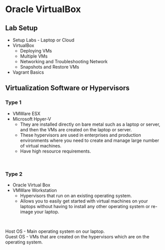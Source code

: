 # Oracle VirtualBox

## Lab Setup
- Setup Labs - Laptop or Cloud
- VirtualBox
    - Deploying VMs
    - Multiple VMs
    - Networking and Troubleshooting Network
    - Snapshots and Restore VMs
- Vagrant Basics


## Virtualization Software or Hypervisors

### Type 1
- VMWare ESX
- Microsoft Hpyer-V
    - They are installed directly on bare metal such as a laptop or server, and then the VMs are created on the laptop or server.
    - These hypervisors are used in enterprises and production environments where you need to create and manage large number of virtual machines.
    - Have high resource requirements.

<br>

### Type 2
- Oracle Virtual Box
- VMWare Workstation
    - Hypervisors that run on an existing operating system.
    - Allows you to easily get started with virtual machines on your laptops without having to install any other operating system or re-image your laptop.

<br>

Host OS - Main operating system on our laptop. <br>
Guest OS - VMs that are created on the hypervisors which are on the operating system.



